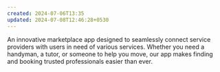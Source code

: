 ```yaml
---
created: 2024-07-06T13:35
updated: 2024-07-08T12:46:28+0530
---
```

An innovative marketplace app designed to seamlessly connect service providers with users in need of various services. Whether you need a handyman, a tutor, or someone to help you move, our app makes finding and booking trusted professionals easier than ever.

